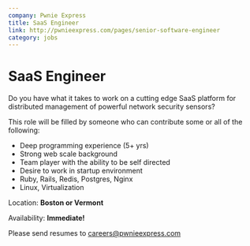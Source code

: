```yaml
---
company: Pwnie Express
title: SaaS Engineer
link: http://pwnieexpress.com/pages/senior-software-engineer
category: jobs
---
```


# SaaS Engineer

Do you have what it takes to work on a cutting edge SaaS platform for
distributed management of powerful network security sensors?

This role will be filled by someone who can contribute some or all of the
following:

* Deep programming experience (5+ yrs)
* Strong web scale background
* Team player with the ability to be self directed
* Desire to work in startup environment
* Ruby, Rails, Redis, Postgres, Nginx
* Linux, Virtualization

Location: **Boston or Vermont**

Availability: **Immediate!**

Please send resumes to careers@pwnieexpress.com
